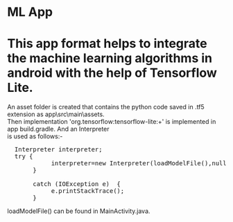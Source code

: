 # ML App
# This app format helps to integrate the machine learning algorithms in android with the help of Tensorflow Lite.

An asset folder is created that contains the python code saved in .tf5 extension as app\src\main\assets. <br />
Then    implementation 'org.tensorflow:tensorflow-lite:+'   is implemented in app build.gradle. And an Interpreter <br />
is used as follows:- 
<pre>
  Interpreter interpreter;                                                                                                                                                                          
  try {  
            interpreter=new Interpreter(loadModelFile(),null);  
       }   <br />
       catch (IOException e)  {   
            e.printStackTrace();  
       }
</pre>
loadModelFile() can be found in MainActivity.java.        


